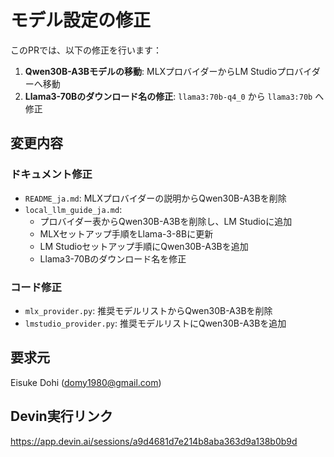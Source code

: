 # モデル設定の修正

このPRでは、以下の修正を行います：

1. **Qwen30B-A3Bモデルの移動**: MLXプロバイダーからLM Studioプロバイダーへ移動
2. **Llama3-70Bのダウンロード名の修正**: `llama3:70b-q4_0` から `llama3:70b` へ修正

## 変更内容

### ドキュメント修正
- `README_ja.md`: MLXプロバイダーの説明からQwen30B-A3Bを削除
- `local_llm_guide_ja.md`: 
  - プロバイダー表からQwen30B-A3Bを削除し、LM Studioに追加
  - MLXセットアップ手順をLlama-3-8Bに更新
  - LM Studioセットアップ手順にQwen30B-A3Bを追加
  - Llama3-70Bのダウンロード名を修正

### コード修正
- `mlx_provider.py`: 推奨モデルリストからQwen30B-A3Bを削除
- `lmstudio_provider.py`: 推奨モデルリストにQwen30B-A3Bを追加

## 要求元

Eisuke Dohi (domy1980@gmail.com)

## Devin実行リンク

https://app.devin.ai/sessions/a9d4681d7e214b8aba363d9a138b0b9d
